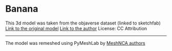 # Banana

This 3d model was taken from the objaverse dataset (linked to sketchfab)
[Link to the original model](https://sketchfab.com/3d-models/peeled-banana-22-cad5da0a14ae43759cd9221dd6099bb9)
[Link to the author](https://sketchfab.com/deep3dstudio)
License: CC Attribution

___

The model was remeshed using PyMeshLab by [MeshNCA authors](https://meshnca.github.io/)